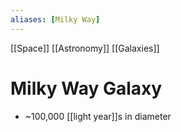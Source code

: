 ```yaml
---
aliases: [Milky Way]
---
```


[[Space]] [[Astronomy]] [[Galaxies]]

# Milky Way Galaxy

- ~100,000 [[light year]]s in diameter



